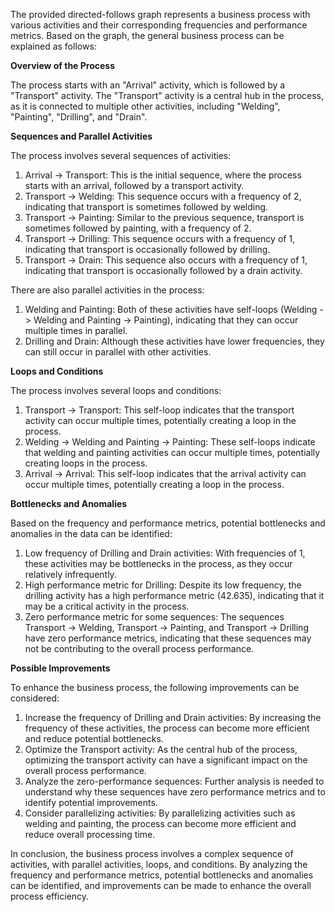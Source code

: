 The provided directed-follows graph represents a business process with various activities and their corresponding frequencies and performance metrics. Based on the graph, the general business process can be explained as follows:

**Overview of the Process**

The process starts with an "Arrival" activity, which is followed by a "Transport" activity. The "Transport" activity is a central hub in the process, as it is connected to multiple other activities, including "Welding", "Painting", "Drilling", and "Drain".

**Sequences and Parallel Activities**

The process involves several sequences of activities:

1. Arrival -> Transport: This is the initial sequence, where the process starts with an arrival, followed by a transport activity.
2. Transport -> Welding: This sequence occurs with a frequency of 2, indicating that transport is sometimes followed by welding.
3. Transport -> Painting: Similar to the previous sequence, transport is sometimes followed by painting, with a frequency of 2.
4. Transport -> Drilling: This sequence occurs with a frequency of 1, indicating that transport is occasionally followed by drilling.
5. Transport -> Drain: This sequence also occurs with a frequency of 1, indicating that transport is occasionally followed by a drain activity.

There are also parallel activities in the process:

1. Welding and Painting: Both of these activities have self-loops (Welding -> Welding and Painting -> Painting), indicating that they can occur multiple times in parallel.
2. Drilling and Drain: Although these activities have lower frequencies, they can still occur in parallel with other activities.

**Loops and Conditions**

The process involves several loops and conditions:

1. Transport -> Transport: This self-loop indicates that the transport activity can occur multiple times, potentially creating a loop in the process.
2. Welding -> Welding and Painting -> Painting: These self-loops indicate that welding and painting activities can occur multiple times, potentially creating loops in the process.
3. Arrival -> Arrival: This self-loop indicates that the arrival activity can occur multiple times, potentially creating a loop in the process.

**Bottlenecks and Anomalies**

Based on the frequency and performance metrics, potential bottlenecks and anomalies in the data can be identified:

1. Low frequency of Drilling and Drain activities: With frequencies of 1, these activities may be bottlenecks in the process, as they occur relatively infrequently.
2. High performance metric for Drilling: Despite its low frequency, the drilling activity has a high performance metric (42.635), indicating that it may be a critical activity in the process.
3. Zero performance metric for some sequences: The sequences Transport -> Welding, Transport -> Painting, and Transport -> Drilling have zero performance metrics, indicating that these sequences may not be contributing to the overall process performance.

**Possible Improvements**

To enhance the business process, the following improvements can be considered:

1. Increase the frequency of Drilling and Drain activities: By increasing the frequency of these activities, the process can become more efficient and reduce potential bottlenecks.
2. Optimize the Transport activity: As the central hub of the process, optimizing the transport activity can have a significant impact on the overall process performance.
3. Analyze the zero-performance sequences: Further analysis is needed to understand why these sequences have zero performance metrics and to identify potential improvements.
4. Consider parallelizing activities: By parallelizing activities such as welding and painting, the process can become more efficient and reduce overall processing time.

In conclusion, the business process involves a complex sequence of activities, with parallel activities, loops, and conditions. By analyzing the frequency and performance metrics, potential bottlenecks and anomalies can be identified, and improvements can be made to enhance the overall process efficiency.